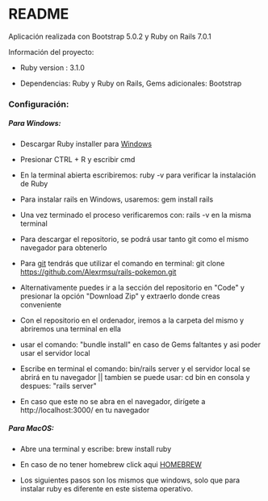 # README

Aplicación realizada con Bootstrap 5.0.2 y Ruby on Rails 7.0.1

Información del proyecto:

* Ruby version : 3.1.0

* Dependencias: Ruby y Ruby on Rails, Gems adicionales: Bootstrap

<h3>Configuración:</h3>

<h5>Para Windows: </h5>


* Descargar Ruby installer para <a href="https://rubyinstaller.org/" target=_blank>Windows</a>

* Presionar CTRL + R y escribir cmd

* En la terminal abierta escribiremos: ruby -v para verificar la instalación de Ruby

* Para instalar rails en Windows, usaremos: gem install rails

* Una vez terminado el proceso verificaremos con: rails -v en la misma terminal

* Para descargar el repositorio, se podrá usar tanto git como el mismo navegador para obtenerlo

* Para <a href="https://git-scm.com/downloads" target=_blank>git</a> tendrás que utilizar el comando en terminal: git clone https://github.com/Alexrmsu/rails-pokemon.git

* Alternativamente puedes ir a la sección del repositorio en "Code" y presionar la opción "Download Zip" y extraerlo donde creas conveniente

* Con el repositorio en el ordenador, iremos a la carpeta del mismo y abriremos una terminal en ella

* usar el comando: "bundle install" en caso de Gems faltantes y asi poder usar el servidor local

* Escribe en terminal el comando: bin/rails server y el servidor local se abrirá en tu navegador || tambien se puede usar: cd bin en consola y despues: "rails server"

* En caso que este no se abra en el navegador, dirígete a http://localhost:3000/ en tu navegador

<h5>Para MacOS: </h5>

* Abre una terminal y escribe: brew install ruby

* En caso de no tener homebrew click aqui <a href="https://brew.sh/">HOMEBREW</a>

* Los siguientes pasos son los mismos que windows, solo que para instalar ruby es diferente en este sistema operativo.

